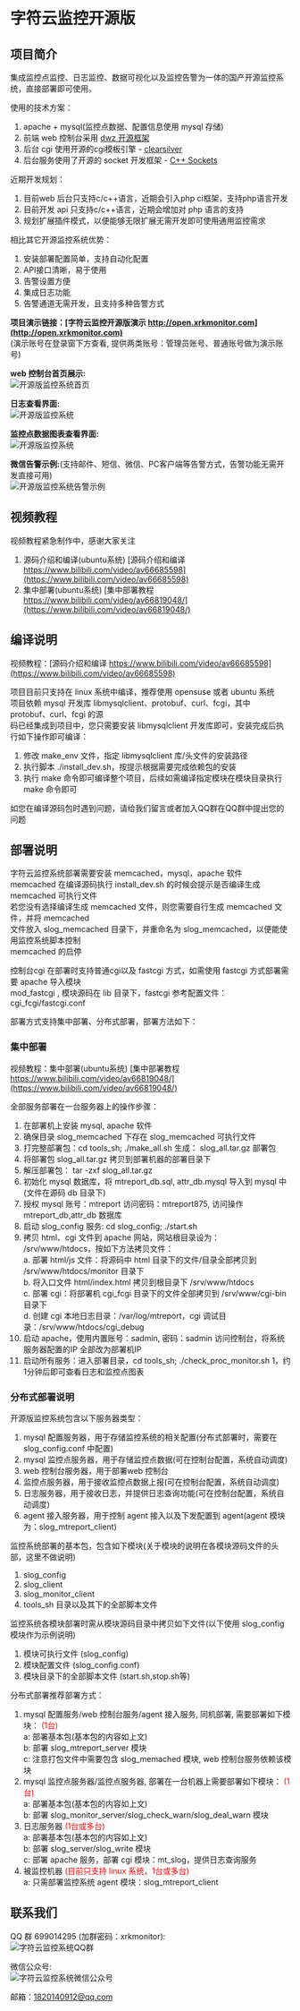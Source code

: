 # 字符云监控开源版

## 项目简介
集成监控点监控、日志监控、数据可视化以及监控告警为一体的国产开源监控系统，直接部署即可使用。    

使用的技术方案：   
1. apache + mysql(监控点数据、配置信息使用 mysql 存储)   
2. 前端 web 控制台采用 [dwz 开源框架](http://jui.org/)   
3. 后台 cgi 使用开源的cgi模板引擎 - [clearsilver](http://www.clearsilver.net/)   
4. 后台服务使用了开源的 socket 开发框架 - [C++ Sockets](http://www.alhem.net/Sockets/)   

近期开发规划：   
1. 目前web 后台只支持c/c++语言，近期会引入php ci框架，支持php语言开发   
2. 目前开发 api 只支持c/c++语言，近期会增加对 php 语言的支持    
3. 规划扩展插件模式，以便能够无限扩展无需开发即可使用通用监控需求       

相比其它开源监控系统优势：  
1.	安装部署配置简单，支持自动化配置  
2.	API接口清晰，易于使用   
3.	告警设置方便   
4.	集成日志功能   
5.	告警通道无需开发，且支持多种告警方式   
   
**项目演示链接：[字符云监控开源版演示 http://open.xrkmonitor.com](http://open.xrkmonitor.com)**   
(演示账号在登录窗下方查看, 提供两类账号：管理员账号、普通账号做为演示账号)  
     
	   
**web 控制台首页展示:**     
![开源版监控系统首页](http://xrkmonitor.com/monitor/images/open_main.png)

**日志查看界面:**   
![开源版监控系统](http://xrkmonitor.com/monitor/images/open_log.png)

**监控点数据图表查看界面:**   
![开源版监控系统](http://xrkmonitor.com/monitor/images/open_chart.png)

**微信告警示例:**(支持邮件、短信、微信、PC客户端等告警方式，告警功能无需开发直接可用)  
![开源版监控系统告警示例](http://xrkmonitor.com/monitor/images/open_wx_2.png)

## 视频教程 
视频教程紧急制作中，感谢大家关注   
1. 源码介绍和编译(ubuntu系统) [源码介绍和编译 https://www.bilibili.com/video/av66685598](https://www.bilibili.com/video/av66685598)  
2. 集中部署(ubuntu系统) [集中部署教程 https://www.bilibili.com/video/av66819048/](https://www.bilibili.com/video/av66819048/)  



## 编译说明 
视频教程：[源码介绍和编译 https://www.bilibili.com/video/av66685598](https://www.bilibili.com/video/av66685598)  

项目目前只支持在 linux 系统中编译，推荐使用 opensuse 或者 ubuntu 系统   
项目依赖 mysql 开发库 libmysqlclient、protobuf、curl、fcgi，其中 protobuf、curl、fcgi 的源  
码已经集成到项目中，您只需要安装 libmysqlclient 开发库即可，安装完成后执行如下操作即可编译：
1. 修改 make_env 文件，指定 libmysqlclient 库/头文件的安装路径
2. 执行脚本 ./install_dev.sh，按提示根据需要完成依赖包的安装
3. 执行 make 命令即可编译整个项目，后续如需编译指定模块在模块目录执行 make 命令即可   
   

如您在编译源码包时遇到问题，请给我们留言或者加入QQ群在QQ群中提出您的问题   

## 部署说明
字符云监控系统部署需要安装  memcached，mysql，apache 软件   
memcached 在编译源码执行 install_dev.sh 的时候会提示是否编译生成 memcached 可执行文件   
若您没有选择编译生成 memcached 文件，则您需要自行生成 memcached 文件，并将 memcached    
文件放入 slog_memcached 目录下，并重命名为 slog_memcached，以便能使用监控系统脚本控制   
memcached 的启停   

控制台cgi 在部署时支持普通cgi以及 fastcgi 方式，如需使用 fastcgi 方式部署需要 apache 导入模块  
mod_fastcgi , 模块源码在 lib 目录下，fastcgi 参考配置文件：cgi_fcgi/fastcgi.conf   

部署方式支持集中部署、分布式部署，部署方法如下：
### 集中部署
视频教程：集中部署(ubuntu系统) [集中部署教程 https://www.bilibili.com/video/av66819048/](https://www.bilibili.com/video/av66819048/)   

全部服务部署在一台服务器上的操作步骤：
1. 在部署机上安装 mysql, apache 软件
2. 确保目录 slog_memcached 下存在 slog_memcached 可执行文件    
3. 打完整部署包：cd  tools_sh; ./make_all.sh 生成： slog_all.tar.gz 部署包
4. 将部署包 slog_all.tar.gz 拷贝到部署机器的部署目录下   
5. 解压部署包： tar -zxf slog_all.tar.gz 
6. 初始化 mysql 数据库，将 mtreport_db.sql, attr_db.mysql 导入到 mysql 中(文件在源码 db 目录下)  
7. 授权 mysql 账号：mtreport 访问密码：mtreport875, 访问操作  mtreport_db,attr_db 数据库
8. 启动 slog_config 服务: cd slog_config; ./start.sh
9. 拷贝 html、cgi 文件到 apache 网站，网站根目录设为： /srv/www/htdocs，按如下方法拷贝文件：   
   a. 部署 html/js 文件：将源码中 html 目录下的文件/目录全部拷贝到 /srv/www/htdocs/monitor 目录下  
   b. 将入口文件 html/index.html 拷贝到根目录下 /srv/www/htdocs  
   c. 部署 cgi：将部署机 cgi_fcgi 目录下的文件全部拷贝到 /srv/www/cgi-bin 目录下  
   d. 创建 cgi 本地日志目录：/var/log/mtreport，cgi 调试目录：/srv/www/htdocs/cgi_debug  
10. 启动 apache，使用内置账号：sadmin, 密码：sadmin 访问控制台，将系统服务器配置的IP 全部改为部署机IP  
11. 启动所有服务：进入部署目录，cd tools_sh; ./check_proc_monitor.sh 1，约1分钟后即可查看日志和监控点图表  

### 分布式部署说明
开源版监控系统包含以下服务器类型：
1. mysql 配置服务器，用于存储监控系统的相关配置(分布式部署时，需要在 slog_config.conf 中配置)  
2. mysql 监控点服务器，用于存储监控点数据(可在控制台配置，系统自动调度)  
3. web 控制台服务器，用于部署web 控制台    
4. 监控点服务器，用于接收监控点数据上报(可在控制台配置，系统自动调度)   
5. 日志服务器，用于接收日志，并提供日志查询功能(可在控制台配置，系统自动调度)   
6. agent 接入服务器，用于控制 agent 接入以及下发配置到 agent(agent 模块为：slog_mtreport_client)   

监控系统部署的基本包，包含如下模块(关于模块的说明在各模块源码文件的头部，这里不做说明)   
1. slog_config    
2. slog_client    
3. slog_monitor_client   
4. tools_sh 目录以及其下的全部脚本文件  

监控系统各模块部署时需从模块源码目录中拷贝如下文件(以下使用 slog_config 模块作为示例说明)   
1. 模块可执行文件 (slog_config)   
2. 模块配置文件 (slog_config.conf)   
3. 模块目录下的全部脚本文件 (start.sh,stop.sh等)   

分布式部署推荐部署方式：  
1. mysql 配置服务/web 控制台服务/agent 接入服务, 同机部署, 需要部署如下模块： <font color='red'>(1台)</font>   
	a: 部署基本包(基本包的内容如上文)   
	b: 部署 slog_mtreport_server 模块   
	c: 注意打包文件中需要包含 slog_memached 模块, web 控制台服务依赖该模块
2. mysql 监控点服务器/监控点服务器, 部署在一台机器上需要部署如下模块： <font color=red>(1台)</font>    
	a: 部署基本包(基本包的内容如上文)   
	b: 部署 slog_monitor_server/slog_check_warn/slog_deal_warn 模块   
3. 日志服务器 <font color=red>(1台或多台)</font>    
	a: 部署基本包(基本包的内容如上文)  
	b: 部署 slog_server/slog_write 模块   
	c: 部署 apache 服务，部署 cgi 模块：mt_slog，提供日志查询服务   
4. 被监控机器 <font color=red>(目前只支持 linux 系统，1台或多台)</font>      
	a: 只需部署监控系统 agent 模块：slog_mtreport_client   

## 联系我们
QQ 群 699014295 (加群密码：xrkmonitor):   
![字符云监控系统QQ群](http://xrkmonitor.com/monitor/main/img/new_qq_group.png)  

微信公众号:   
![字符云监控系统微信公众号](http://xrkmonitor.com/monitor/main/img/main_wx_qrcode.jpg)  

邮箱：1820140912@qq.com

